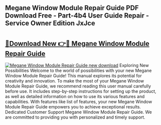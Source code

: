 ## Megane Window Module Repair Guide PDF Download Free - Part-4b4 User Guide Repair - Service Owner Edition JxJce

# <h2><a href="http://bc81910.oget.top/?id=Megane+Window+Module+Repair+Guide">🔗Download New 👉🔴 Megane Window Module Repair Guide</a></h2>

[![Megane Window Module Repair Guide new download](https://i.imgur.com/5g1atiW.png)](http://bc81910.oget.top/?id=Megane+Window+Module+Repair+Guide)
Exploring New Possibilities Welcome to the world of possibilities with your new Megane Window Module Repair Guide! This manual explores its potential for creativity and innovation. To make the most of your Megane Window Module Repair Guide, we recommend reading this user manual carefully before use. It includes step-by-step instructions for setting up the product, as well as detailed information on how to use its various features and capabilities. With features like list of features, your new Megane Window Module Repair Guide empowers you to achieve exceptional results. Dedicated Customer Support Megane Window Module Repair Guide. We are committed to providing you with personalized and timely support.

